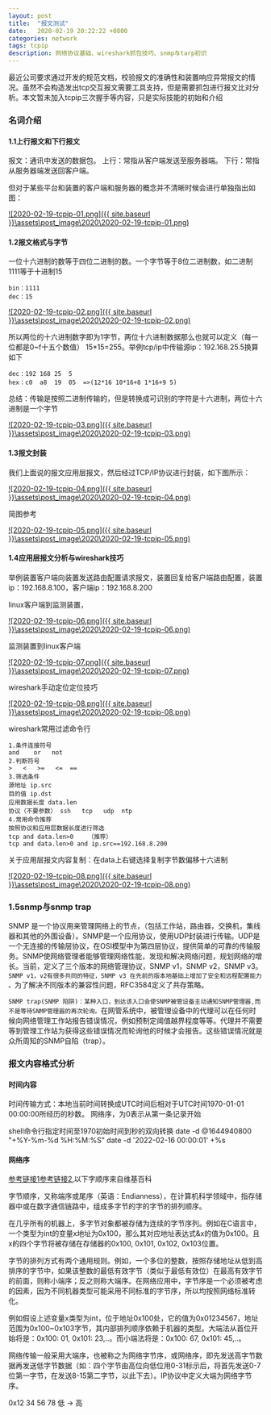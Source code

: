 ```yaml
---
layout: post
title:  "报文测试"
date:   2020-02-19 20:22:22 +0800
categories: network
tags: tcpip
description: 网络协议基础、wireshark抓包技巧、snmp与tarp初识
---
```

最近公司要求通过开发的规范文档，校验报文的准确性和装置响应异常报文的情况。虽然不会构造发出tcp交互报文需要工具支持，但是需要抓包进行报文比对分析。本文暂未加入tcpip三次握手等内容，只是实际技能的初始和介绍

### 名词介绍

#### 1.1上行报文和下行报文

报文：通讯中发送的数据包。
    上行：常指从客户端发送至服务器端。
    下行：常指从服务器端发送回客户端。

但对于某些平台和装置的客户端和服务器的概念并不清晰时候会进行单独指出如图：

[![2020-02-19-tcpip-01.png]({{ site.baseurl }}\assets\post_image\2020\2020-02-19-tcpip-01.png)](https://qfdmx.github.io/assets/post_image/2020/2020-02-19-tcpip-01.png)

#### 1.2报文格式与字节

一位十六进制的数等于四位二进制的数。一个字节等于8位二进制数，如二进制1111等于十进制15

    bin：1111
    dec：15

[![2020-02-19-tcpip-02.png]({{ site.baseurl }}\assets\post_image\2020\2020-02-19-tcpip-02.png)](https://qfdmx.github.io/assets/post_image/2020/2020-02-19-tcpip-02.png)

所以两位的十六进制数字即为1字节，两位十六进制数据那么也就可以定义（每一位都是0~f十五个数值） 15*15=255。举例tcp/ip中传输源ip：192.168.25.5换算如下

    dec：192 168 25  5
    hex：c0  a8  19  05  =>(12*16 10*16+8 1*16+9 5)

总结：传输是按照二进制传输的，但是转换成可识别的字符是十六进制，两位十六进制是一个字节

[![2020-02-19-tcpip-03.png]({{ site.baseurl }}\assets\post_image\2020\2020-02-19-tcpip-03.png)](https://qfdmx.github.io/assets/post_image/2020/2020-02-19-tcpip-03.png)

#### 1.3报文封装

我们上面说的报文应用层报文，然后经过TCP/IP协议进行封装，如下图所示：

[![2020-02-19-tcpip-04.png]({{ site.baseurl }}\assets\post_image\2020\2020-02-19-tcpip-04.png)](https://qfdmx.github.io/assets/post_image/2020/2020-02-19-tcpip-04.png)

简图参考

[![2020-02-19-tcpip-05.png]({{ site.baseurl }}\assets\post_image\2020\2020-02-19-tcpip-05.png)](https://qfdmx.github.io/assets/post_image/2020/2020-02-19-tcpip-05.png)

#### 1.4应用层报文分析与wireshark技巧

举例装置客户端向装置发送路由配置请求报文，装置回复给客户端路由配置，装置ip：192.168.8.100，客户端ip：192.168.8.200

linux客户端到监测装置，

[![2020-02-19-tcpip-06.png]({{ site.baseurl }}\assets\post_image\2020\2020-02-19-tcpip-06.png)](https://qfdmx.github.io/assets/post_image/2020/2020-02-19-tcpip-06.png)

监测装置到linux客户端

[![2020-02-19-tcpip-07.png]({{ site.baseurl }}\assets\post_image\2020\2020-02-19-tcpip-07.png)](https://qfdmx.github.io/assets/post_image/2020/2020-02-19-tcpip-07.png)

wireshark手动定位定位技巧

[![2020-02-19-tcpip-08.png]({{ site.baseurl }}\assets\post_image\2020\2020-02-19-tcpip-08.png)](https://qfdmx.github.io/assets/post_image/2020/2020-02-19-tcpip-08.png)

wireshark常用过滤命令行

    1.条件连接符号
    and    or   not
    2.判断符号
    >   <   >=   <=  ==
    3.筛选条件
    源地址 ip.src
    目的值 ip.dst
    应用数据长度 data.len
    协议（不要参数） ssh   tcp   udp  ntp
    4.常用命令推荐
    按照协议和应用层数据长度进行筛选
    tcp and data.len>0    （推荐）
    tcp and data.len>0 and ip.src==192.168.8.200

关于应用层报文内容复制：在data上右键选择复制字节数偏移十六进制

[![2020-02-19-tcpip-08.png]({{ site.baseurl }}\assets\post_image\2020\2020-02-19-tcpip-08.png)](https://qfdmx.github.io/assets/post_image/2020/2020-02-19-tcpip-08.png)

### 1.5snmp与snmp trap

SNMP 是一个协议用来管理网络上的节点，（包括工作站，路由器，交换机，集线器和其他的外围设备）。SNMP是一个应用协议，使用UDP封装进行传输。UDP是一个无连接的传输层协议，在OSI模型中为第四层协议，提供简单的可靠的传输服务。SNMP使网络管理者能够管理网络性能，发现和解决网络问题，规划网络的增长。当前，定义了三个版本的网络管理协议，SNMP v1，SNMP v2，SNMP v3。`SNMP v1，v2有很多共同的特征，SNMP v3 在先前的版本地基础上增加了安全和远程配置能力 。`为了解决不同版本的兼容性问题，RFC3584定义了共存策略。

`SNMP trap(SNMP 陷阱)：某种入口，到达该入口会使SNMP被管设备主动通知SNMP管理器,而不是等待SNMP管理器的再次轮询。`在网管系统中，被管理设备中的代理可以在任何时候向网络管理工作站报告错误情况，例如预制定阈值越界程度等等。代理并不需要等到管理工作站为获得这些错误情况而轮询他的时候才会报告。这些错误情况就是众所周知的SNMP自陷（trap）。

### 报文内容格式分析

#### 时间内容

时间传输方式：本地当前时间转换成UTC时间后相对于UTC时间1970-01-01 00:00:00所经历的秒数。
网络序，为0表示从第一条记录开始

shell命令行指定时间至1970初始时间到秒的双向转换
date -d @1644940800  "+%Y-%m-%d %H:%M:%S"
date -d '2022-02-16 00:00:01' +%s

#### 网络序

‭[参考链接1](https://baike.baidu.com/item/%E7%BD%91%E7%BB%9C%E5%BA%8F/4486226?fr=aladdin)[参考链接2](https://blog.csdn.net/daaikuaichuan/article/details/83061117),以下字顺序来自维基百科

字节顺序，又称端序或尾序（英语：Endianness），在计算机科学领域中，指存储器中或在数字通信链路中，组成多字节的字的字节的排列顺序。

在几乎所有的机器上，多字节对象都被存储为连续的字节序列。例如在C语言中，一个类型为int的变量x地址为0x100，那么其对应地址表达式&x的值为0x100。且x的四个字节将被存储在存储器的0x100, 0x101, 0x102, 0x103位置。

字节的排列方式有两个通用规则。例如，一个多位的整数，按照存储地址从低到高排序的字节中，如果该整数的最低有效字节（类似于最低有效位）在最高有效字节的前面，则称小端序；反之则称大端序。在网络应用中，字节序是一个必须被考虑的因素，因为不同机器类型可能采用不同标准的字节序，所以均按照网络标准转化。

例如假设上述变量x类型为int，位于地址0x100处，它的值为0x01234567，地址范围为0x100~0x103字节，其内部排列顺序依赖于机器的类型。大端法从首位开始将是：0x100: 01, 0x101: 23,..。而小端法将是：0x100: 67, 0x101: 45,..。

网络传输一般采用大端序，也被称之为网络字节序，或网络序，即先发送高字节数据再发送低字节数据（如：四个字节由高位向低位用0-31标示后，将首先发送0-7位第一字节，在发送8-15第二字节，以此下去）。IP协议中定义大端为网络字节序。

0x12 34 56 78
低  ->  高
